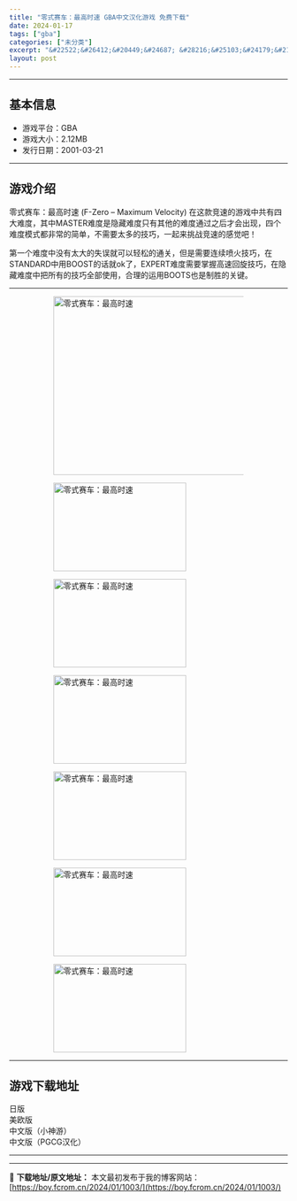 ```yaml
---
title: "零式赛车：最高时速 GBA中文汉化游戏 免费下载"
date: 2024-01-17
tags: ["gba"]
categories: ["未分类"]
excerpt: "&#22522;&#26412;&#20449;&#24687; &#28216;&#25103;&#24179;&#21488;&#65306;GBA &#28216;&#25103;&#22823;&#23567;&#65306;2.12MB &#21457;&#34892;&#26085;&amp;#&hellip;"
layout: post
---
```


 <hr><h2>&#22522;&#26412;&#20449;&#24687;</h2> <ul><li>&#28216;&#25103;&#24179;&#21488;&#65306;GBA</li> <li>&#28216;&#25103;&#22823;&#23567;&#65306;2.12MB</li> <li>&#21457;&#34892;&#26085;&#26399;&#65306;2001-03-21</li> </ul><hr><h2>&#28216;&#25103;&#20171;&#32461;</h2> <p>&#38646;&#24335;&#36187;&#36710;&#65306;&#26368;&#39640;&#26102;&#36895; (F-Zero &ndash; Maximum Velocity) &#22312;&#36825;&#27454;&#31454;&#36895;&#30340;&#28216;&#25103;&#20013;&#20849;&#26377;&#22235;&#22823;&#38590;&#24230;&#65292;&#20854;&#20013;MASTER&#38590;&#24230;&#26159;&#38544;&#34255;&#38590;&#24230;&#21482;&#26377;&#20854;&#20182;&#30340;&#38590;&#24230;&#36890;&#36807;&#20043;&#21518;&#25165;&#20250;&#20986;&#29616;&#65292;&#22235;&#20010;&#38590;&#24230;&#27169;&#24335;&#37117;&#38750;&#24120;&#30340;&#31616;&#21333;&#65292;&#19981;&#38656;&#35201;&#22826;&#22810;&#30340;&#25216;&#24039;&#65292;&#19968;&#36215;&#26469;&#25361;&#25112;&#31454;&#36895;&#30340;&#24863;&#35273;&#21543;&#65281;</p> <p>&#31532;&#19968;&#20010;&#38590;&#24230;&#20013;&#27809;&#26377;&#22826;&#22823;&#30340;&#22833;&#35823;&#23601;&#21487;&#20197;&#36731;&#26494;&#30340;&#36890;&#20851;&#65292;&#20294;&#26159;&#38656;&#35201;&#36830;&#32493;&#21943;&#28779;&#25216;&#24039;&#65292;&#22312;STANDARD&#20013;&#29992;BOOST&#30340;&#35805;&#23601;ok&#20102;&#65292;EXPERT&#38590;&#24230;&#38656;&#35201;&#25484;&#25569;&#39640;&#36895;&#22238;&#26059;&#25216;&#24039;&#65292;&#22312;&#38544;&#34255;&#38590;&#24230;&#20013;&#25226;&#25152;&#26377;&#30340;&#25216;&#24039;&#20840;&#37096;&#20351;&#29992;&#65292;&#21512;&#29702;&#30340;&#36816;&#29992;BOOTS&#20063;&#26159;&#21046;&#32988;&#30340;&#20851;&#38190;&#12290;</p> <hr><figure><figure><img loading="lazy" decoding="async" width="500" height="323" data-id="9159" src="https://boy.fcrom.cn/wp-content/uploads/2024/01/20240116_65a635fbc4e90.jpg" title="&#38646;&#24335;&#36187;&#36710;&#65306;&#26368;&#39640;&#26102;&#36895;-1" alt="零式赛车：最高时速"></figure><figure><img loading="lazy" decoding="async" width="240" height="160" data-id="9083" src="https://boy.fcrom.cn/wp-content/uploads/2024/01/20240116_65a635fbec098.png" title="&#38646;&#24335;&#36187;&#36710;&#65306;&#26368;&#39640;&#26102;&#36895;-2" alt="零式赛车：最高时速"></figure><figure><img loading="lazy" decoding="async" width="240" height="160" data-id="9085" src="https://boy.fcrom.cn/wp-content/uploads/2024/01/20240116_65a635fc15c59.png" title="&#38646;&#24335;&#36187;&#36710;&#65306;&#26368;&#39640;&#26102;&#36895;-3" alt="零式赛车：最高时速"></figure><figure><img loading="lazy" decoding="async" width="240" height="160" data-id="9084" src="https://boy.fcrom.cn/wp-content/uploads/2024/01/20240116_65a635fc31c4c.jpg" title="&#38646;&#24335;&#36187;&#36710;&#65306;&#26368;&#39640;&#26102;&#36895;-4" alt="零式赛车：最高时速"></figure><figure><img loading="lazy" decoding="async" width="240" height="160" data-id="9086" src="https://boy.fcrom.cn/wp-content/uploads/2024/01/20240116_65a635fc56298.jpg" title="&#38646;&#24335;&#36187;&#36710;&#65306;&#26368;&#39640;&#26102;&#36895;" alt="零式赛车：最高时速"></figure><figure><img loading="lazy" decoding="async" width="240" height="160" data-id="9087" src="https://boy.fcrom.cn/wp-content/uploads/2024/01/20240116_65a635fc86299.jpg" title="&#38646;&#24335;&#36187;&#36710;&#65306;&#26368;&#39640;&#26102;&#36895;" alt="零式赛车：最高时速"></figure><figure><img loading="lazy" decoding="async" width="240" height="160" data-id="9088" src="https://boy.fcrom.cn/wp-content/uploads/2024/01/20240116_65a635fca623c.jpg" title="&#38646;&#24335;&#36187;&#36710;&#65306;&#26368;&#39640;&#26102;&#36895;" alt="零式赛车：最高时速"></figure></figure><hr><h2>&#28216;&#25103;&#19979;&#36733;&#22320;&#22336;</h2> <div><div> <div> <span></span><span>&#26085;&#29256;</span></div> <div> <span></span><span>&#32654;&#27431;&#29256;</span></div> <div> <span></span><span>&#20013;&#25991;&#29256;&#65288;&#23567;&#31070;&#28216;&#65289;</span></div> <div> <span></span><span>&#20013;&#25991;&#29256;&#65288;PGCG&#27721;&#21270;&#65289;</span></div> </div></div> <hr>

---
📖 **下载地址/原文地址：** 本文最初发布于我的博客网站：[https://boy.fcrom.cn/2024/01/1003/](https://boy.fcrom.cn/2024/01/1003/)
